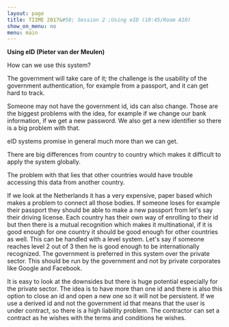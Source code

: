```yaml
---
layout: page
title: TIIME 2017&#58; Session 2 ;Using eID (10:45/Room A10)
show_on_menu: no
menu: main
---
```


**Using eID (Pieter van der Meulen)**

How can we use this system?

The government will take care of it; the challenge is the usability of the government authentication, for example from a passport, and it can get hard to track.

Someone may not have the government id, ids can also change. Those are the biggest problems with the idea, for example if we change our bank information, if we get a new password. We also get a new identifier so there is a big problem with that.

eID systems promise in general much more than we can get.

There are big differences from country to country which makes it difficult to apply the system globally.

The problem with that lies that other countries would have trouble accessing this data from another country.

If we look at the Netherlands it has a very expensive, paper based which makes a problem to connect all those bodies. If someone loses for example their passport they should be able to make a new passport from let&#39;s say their driving license. Each country has their own way of enrolling to their id but then there is a mutual recognition which makes it multinational, if it is good enough for one country it should be good enough for other countries as well. This can be handled with a level system. Let&#39;s say if someone reaches level 2 out of 3 then he is good enough to be internationally recognized. The government is preferred in this system over the private sector. This should be run by the government and not by private corporates like Google and Facebook.

It is easy to look at the downsides but there is huge potential especially for the private sector. The idea is to have more than one id and there is also this option to close an id and open a new one so it will not be persistent. If we use a derived id and not the government id that means that the user is under contract, so there is a high liability problem. The contractor can set a contract as he wishes with the terms and conditions he wishes.
